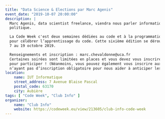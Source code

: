 ```yaml
---
title: "Data Science & Elections par Marc Agenis"
event_date: "2019-10-07 20:00:00"
description: |
  Marc Agenis, data scientist freelance, viendra nous parler informatique et
  politique.

  La Code Week c'est deux semaines dédiées au code et à la programmation numérique
  pour célébrer l’apprentissage du code. Cette sixième édition se déroulera du
  7 au 19 octobre 2019.

  Renseignements et inscription : marc.chevaldonne@uca.fr
  Certaines soirées sont limitées en places et vous devez vous inscrire
  pour participer ! (Néanmoins, vous pouvez également vous inscrire aux soirées
  n’ayant pas d’inscription obligatoire pour nous aider à anticiper les flux)
location:
    name: IUT Informatique
    street_address: 7 Avenue Blaise Pascal
    postal_code: 63170
    city: Aubière
tags: [ "Code Week", "Club Info" ]
organizer:
    name: "Club Info"
    website: https://codeweek.eu/view/213605/club-info-code-week
---
```

